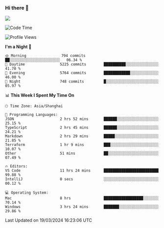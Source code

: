 ### Hi there 👋

<!--
**JJAYCHEN1e/jjaychen1e** is a ✨ _special_ ✨ repository because its `README.md` (this file) appears on your GitHub profile.

Here are some ideas to get you started:

- 🔭 I’m currently working on ...
- 🌱 I’m currently learning ...
- 👯 I’m looking to collaborate on ...
- 🤔 I’m looking for help with ...
- 💬 Ask me about ...
- 📫 How to reach me: ...
- 😄 Pronouns: ...
- ⚡ Fun fact: ...
-->

[![](https://github-readme-stats.vercel.app/api?username=jjaychen1e&show_icons=true)](https://github.com/jjaychen1e/github-readme-stats?count_private=true)

<!--START_SECTION:waka-->
![Code Time](http://img.shields.io/badge/Code%20Time-1%2C084%20hrs%2036%20mins-blue)

![Profile Views](http://img.shields.io/badge/Profile%20Views-0-blue)

**I'm a Night 🦉** 

```text
🌞 Morning                794 commits         ██░░░░░░░░░░░░░░░░░░░░░░░   06.34 % 
🌆 Daytime                5225 commits        ██████████░░░░░░░░░░░░░░░   41.70 % 
🌃 Evening                5764 commits        ████████████░░░░░░░░░░░░░   46.00 % 
🌙 Night                  748 commits         █░░░░░░░░░░░░░░░░░░░░░░░░   05.97 % 
```


📊 **This Week I Spent My Time On** 

```text
🕑︎ Time Zone: Asia/Shanghai

💬 Programming Languages: 
JSON                     2 hrs 52 mins       ██████░░░░░░░░░░░░░░░░░░░   25.15 % 
TypeScript               2 hrs 45 mins       ██████░░░░░░░░░░░░░░░░░░░   24.21 % 
Markdown                 2 hrs 29 mins       █████░░░░░░░░░░░░░░░░░░░░   21.85 % 
Terraform                1 hr 9 mins         ███░░░░░░░░░░░░░░░░░░░░░░   10.07 % 
Other                    51 mins             ██░░░░░░░░░░░░░░░░░░░░░░░   07.49 % 

🔥 Editors: 
VS Code                  11 hrs 24 mins      █████████████████████████   99.88 % 
IntelliJ                 0 secs              ░░░░░░░░░░░░░░░░░░░░░░░░░   00.12 % 

💻 Operating System: 
Mac                      8 hrs               ██████████████████░░░░░░░   70.14 % 
Windows                  3 hrs 24 mins       ███████░░░░░░░░░░░░░░░░░░   29.86 % 
```


 Last Updated on 19/03/2024 16:23:06 UTC
<!--END_SECTION:waka-->
